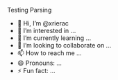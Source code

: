 Testing Parsing

- 👋 Hi, I’m @xrierac
- 👀 I’m interested in ...
- 🌱 I’m currently learning ...
- 💞️ I’m looking to collaborate on ...
- 📫 How to reach me ...
- 😄 Pronouns: ...
- ⚡ Fun fact: ...

<!---
xrierac/xrierac is a ✨ special ✨ repository because its `README.md` (this file) appears on your GitHub profile.
You can click the Preview link to take a look at your changes.
--->
